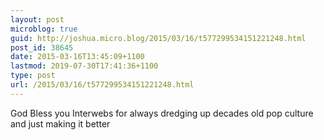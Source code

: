 ```yaml
---
layout: post
microblog: true
guid: http://joshua.micro.blog/2015/03/16/t577299534151221248.html
post_id: 38645
date: 2015-03-16T13:45:09+1100
lastmod: 2019-07-30T17:41:36+1100
type: post
url: /2015/03/16/t577299534151221248.html
---
```

God Bless you Interwebs for always dredging up decades old pop culture and just making it better
